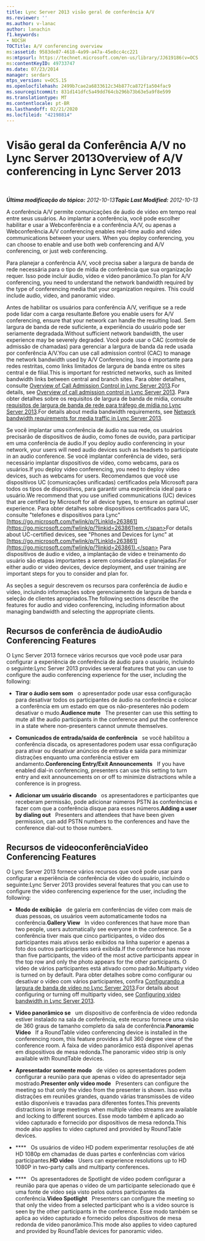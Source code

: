 ```yaml
---
title: Lync Server 2013 visão geral de conferência A/V
ms.reviewer: ''
ms.author: v-lanac
author: lanachin
f1.keywords:
- NOCSH
TOCTitle: A/V conferencing overview
ms:assetid: 9583de87-4618-4a99-a47a-45e8cc4cc221
ms:mtpsurl: https://technet.microsoft.com/en-us/library/JJ619186(v=OCS.15)
ms:contentKeyID: 49733747
ms.date: 07/23/2014
manager: serdars
mtps_version: v=OCS.15
ms.openlocfilehash: 2499b7cae2a6833612c34b877ca872f1a504fac9
ms.sourcegitcommit: 831d141dfc5a49dd764cb296b73b63e5a9f8e599
ms.translationtype: MT
ms.contentlocale: pt-BR
ms.lasthandoff: 02/21/2020
ms.locfileid: "42198814"
---
```

<div data-xmlns="http://www.w3.org/1999/xhtml">

<div class="topic" data-xmlns="http://www.w3.org/1999/xhtml" data-msxsl="urn:schemas-microsoft-com:xslt" data-cs="https://msdn.microsoft.com/">

<div data-asp="https://msdn2.microsoft.com/asp">

# <a name="overview-of-av-conferencing-in-lync-server-2013"></a><span data-ttu-id="e65a6-102">Visão geral da Conferência A/V no Lync Server 2013</span><span class="sxs-lookup"><span data-stu-id="e65a6-102">Overview of A/V conferencing in Lync Server 2013</span></span>

</div>

<div id="mainSection">

<div id="mainBody">

<span> </span>

<span data-ttu-id="e65a6-103">_**Última modificação do tópico:** 2012-10-13_</span><span class="sxs-lookup"><span data-stu-id="e65a6-103">_**Topic Last Modified:** 2012-10-13_</span></span>

<span data-ttu-id="e65a6-p101">A conferência A/V permite comunicações de áudio de vídeo em tempo real entre seus usuários. Ao implantar a conferência, você pode escolher habilitar e usar a Webconferência e a conferência A/V, ou apenas a Webconferência.</span><span class="sxs-lookup"><span data-stu-id="e65a6-p101">A/V conferencing enables real-time audio and video communications between your users. When you deploy conferencing, you can choose to enable and use both web conferencing and A/V conferencing, or just web conferencing.</span></span>

<span data-ttu-id="e65a6-p102">Para planejar a conferência A/V, você precisa saber a largura de banda de rede necessária para o tipo de mídia de conferência que sua organização requer. Isso pode incluir áudio, vídeo e vídeo panorâmico.</span><span class="sxs-lookup"><span data-stu-id="e65a6-p102">To plan for A/V conferencing, you need to understand the network bandwidth required by the type of conferencing media that your organization requires. This could include audio, video, and panoramic video.</span></span>

<span data-ttu-id="e65a6-108">Antes de habilitar os usuários para conferência A/V, verifique se a rede pode lidar com a carga resultante.</span><span class="sxs-lookup"><span data-stu-id="e65a6-108">Before you enable users for A/V conferencing, ensure that your network can handle the resulting load.</span></span> <span data-ttu-id="e65a6-109">Sem largura de banda de rede suficiente, a experiência do usuário pode ser seriamente degradada.</span><span class="sxs-lookup"><span data-stu-id="e65a6-109">Without sufficient network bandwidth, the user experience may be severely degraded.</span></span> <span data-ttu-id="e65a6-110">Você pode usar o CAC (controle de admissão de chamadas) para gerenciar a largura de banda da rede usada por conferência A/V.</span><span class="sxs-lookup"><span data-stu-id="e65a6-110">You can use call admission control (CAC) to manage the network bandwidth used by A/V Conferencing.</span></span> <span data-ttu-id="e65a6-111">Isso é importante para redes restritas, como links limitados de largura de banda entre os sites central e de filial.</span><span class="sxs-lookup"><span data-stu-id="e65a6-111">This is important for restricted networks, such as limited bandwidth links between central and branch sites.</span></span> <span data-ttu-id="e65a6-112">Para obter detalhes, consulte [Overview of Call Admission Control in Lync Server 2013](lync-server-2013-overview-of-call-admission-control.md).</span><span class="sxs-lookup"><span data-stu-id="e65a6-112">For details, see [Overview of call admission control in Lync Server 2013](lync-server-2013-overview-of-call-admission-control.md).</span></span> <span data-ttu-id="e65a6-113">Para obter detalhes sobre os requisitos de largura de banda de mídia, consulte [requisitos de largura de banda de rede para tráfego de mídia no Lync Server 2013](lync-server-2013-network-bandwidth-requirements-for-media-traffic.md).</span><span class="sxs-lookup"><span data-stu-id="e65a6-113">For details about media bandwidth requirements, see [Network bandwidth requirements for media traffic in Lync Server 2013](lync-server-2013-network-bandwidth-requirements-for-media-traffic.md).</span></span>

<span data-ttu-id="e65a6-114">Se você implantar uma conferência de áudio na sua rede, os usuários precisarão de dispositivos de áudio, como fones de ouvido, para participar em uma conferência de áudio.</span><span class="sxs-lookup"><span data-stu-id="e65a6-114">If you deploy audio conferencing in your network, your users will need audio devices such as headsets to participate in an audio conference.</span></span> <span data-ttu-id="e65a6-115">Se você implantar conferência de vídeo, será necessário implantar dispositivos de vídeo, como webcams, para os usuários.</span><span class="sxs-lookup"><span data-stu-id="e65a6-115">If you deploy video conferencing, you need to deploy video devices, such as webcams for users.</span></span> <span data-ttu-id="e65a6-116">Recomendamos que você use dispositivos UC (comunicações unificadas) certificados pela Microsoft para todos os tipos de dispositivos, para garantir uma experiência ideal para o usuário.</span><span class="sxs-lookup"><span data-stu-id="e65a6-116">We recommend that you use unified communications (UC) devices that are certified by Microsoft for all device types, to ensure an optimal user experience.</span></span> <span data-ttu-id="e65a6-117">Para obter detalhes sobre dispositivos certificados para UC, consulte "telefones e dispositivos para Lync" [https://go.microsoft.com/fwlink/p/?LinkId=263861](https://go.microsoft.com/fwlink/p/?linkid=263861)em.</span><span class="sxs-lookup"><span data-stu-id="e65a6-117">For details about UC-certified devices, see "Phones and Devices for Lync" at [https://go.microsoft.com/fwlink/p/?LinkId=263861](https://go.microsoft.com/fwlink/p/?linkid=263861).</span></span> <span data-ttu-id="e65a6-118">Para dispositivos de áudio e vídeo, a implantação de vídeo e treinamento do usuário são etapas importantes a serem consideradas e planejadas.</span><span class="sxs-lookup"><span data-stu-id="e65a6-118">For either audio or video devices, device deployment, and user training are important steps for you to consider and plan for.</span></span>

<span data-ttu-id="e65a6-119">As seções a seguir descrevem os recursos para conferência de áudio e vídeo, incluindo informações sobre gerenciamento de largura de banda e seleção de clientes apropriados.</span><span class="sxs-lookup"><span data-stu-id="e65a6-119">The following sections describe the features for audio and video conferencing, including information about managing bandwidth and selecting the appropriate clients.</span></span>

<div>

## <a name="audio-conferencing-features"></a><span data-ttu-id="e65a6-120">Recursos de conferência de áudio</span><span class="sxs-lookup"><span data-stu-id="e65a6-120">Audio Conferencing Features</span></span>

<span data-ttu-id="e65a6-121">O Lync Server 2013 fornece vários recursos que você pode usar para configurar a experiência de conferência de áudio para o usuário, incluindo o seguinte:</span><span class="sxs-lookup"><span data-stu-id="e65a6-121">Lync Server 2013 provides several features that you can use to configure the audio conferencing experience for the user, including the following:</span></span>

  - <span data-ttu-id="e65a6-122">**Tirar o áudio sem som**   o apresentador pode usar essa configuração para desativar todos os participantes de áudio na conferência e colocar a conferência em um estado em que os não-presenteres não podem desativar o mudo.</span><span class="sxs-lookup"><span data-stu-id="e65a6-122">**Audience mute**   The presenter can use this setting to mute all the audio participants in the conference and put the conference in a state where non-presenters cannot unmute themselves.</span></span>

  - <span data-ttu-id="e65a6-123">**Comunicados de entrada/saída de conferência**   se você habilitou a conferência discada, os apresentadores podem usar essa configuração para ativar ou desativar anúncios de entrada e saída para minimizar distrações enquanto uma conferência estiver em andamento.</span><span class="sxs-lookup"><span data-stu-id="e65a6-123">**Conferencing Entry/Exit Announcements**   If you have enabled dial-in conferencing, presenters can use this setting to turn entry and exit announcements on or off to minimize distractions while a conference is in progress.</span></span>

  - <span data-ttu-id="e65a6-124">**Adicionar um usuário discando**   os apresentadores e participantes que receberam permissão, pode adicionar números PSTN às conferências e fazer com que a conferência disque para esses números.</span><span class="sxs-lookup"><span data-stu-id="e65a6-124">**Adding a user by dialing out**   Presenters and attendees that have been given permission, can add PSTN numbers to the conferences and have the conference dial-out to those numbers.</span></span>

</div>

<div>

## <a name="video-conferencing-features"></a><span data-ttu-id="e65a6-125">Recursos de videoconferência</span><span class="sxs-lookup"><span data-stu-id="e65a6-125">Video Conferencing Features</span></span>

<span data-ttu-id="e65a6-126">O Lync Server 2013 fornece vários recursos que você pode usar para configurar a experiência de conferência de vídeo do usuário, incluindo o seguinte:</span><span class="sxs-lookup"><span data-stu-id="e65a6-126">Lync Server 2013 provides several features that you can use to configure the video conferencing experience for the user, including the following:</span></span>

  - <span data-ttu-id="e65a6-127">**Modo de exibição**   de galeria em conferências de vídeo com mais de duas pessoas, os usuários veem automaticamente todos na conferência.</span><span class="sxs-lookup"><span data-stu-id="e65a6-127">**Gallery View**   In video conferences that have more than two people, users automatically see everyone in the conference.</span></span> <span data-ttu-id="e65a6-128">Se a conferência tiver mais que cinco participantes, o vídeo dos participantes mais ativos serão exibidos na linha superior e apenas a foto dos outros participantes será exibida.</span><span class="sxs-lookup"><span data-stu-id="e65a6-128">If the conference has more than five participants, the video of the most active participants appear in the top row and only the photo appears for the other participants.</span></span> <span data-ttu-id="e65a6-129">O vídeo de vários participantes está ativado como padrão.</span><span class="sxs-lookup"><span data-stu-id="e65a6-129">Multiparty video is turned on by default.</span></span> <span data-ttu-id="e65a6-130">Para obter detalhes sobre como configurar ou desativar o vídeo com vários participantes, confira [Configurando a largura de banda de vídeo no Lync Server 2013](lync-server-2013-configuring-video-bandwidth.md).</span><span class="sxs-lookup"><span data-stu-id="e65a6-130">For details about configuring or turning off multiparty video, see [Configuring video bandwidth in Lync Server 2013](lync-server-2013-configuring-video-bandwidth.md).</span></span>

  - <span data-ttu-id="e65a6-131">**Vídeo panorâmico se**   um dispositivo de conferência de vídeo redonda estiver instalado na sala de conferência, este recurso fornece uma visão de 360 graus de tamanho completo da sala de conferência.</span><span class="sxs-lookup"><span data-stu-id="e65a6-131">**Panoramic Video**   If a RoundTable video conferencing device is installed in the conferencing room, this feature provides a full 360 degree view of the conference room.</span></span> <span data-ttu-id="e65a6-132">A faixa de vídeo panorâmico está disponível apenas em dispositivos de mesa redonda.</span><span class="sxs-lookup"><span data-stu-id="e65a6-132">The panoramic video strip is only available with RoundTable devices.</span></span>

  - <span data-ttu-id="e65a6-133">**Apresentador somente modo**   de vídeo os apresentadores podem configurar a reunião para que apenas o vídeo do apresentador seja mostrado.</span><span class="sxs-lookup"><span data-stu-id="e65a6-133">**Presenter only video mode**   Presenters can configure the meeting so that only the video from the presenter is shown.</span></span> <span data-ttu-id="e65a6-134">Isso evita distrações em reuniões grandes, quando várias transmissões de vídeo estão disponíveis e travadas para diferentes fontes.</span><span class="sxs-lookup"><span data-stu-id="e65a6-134">This prevents distractions in large meetings when multiple video streams are available and locking to different sources.</span></span> <span data-ttu-id="e65a6-135">Esse modo também é aplicado ao vídeo capturado e fornecido por dispositivos de mesa redonda.</span><span class="sxs-lookup"><span data-stu-id="e65a6-135">This mode also applies to video captured and provided by RoundTable devices.</span></span>

  - <span data-ttu-id="e65a6-136">\*\*\*\*   Os usuários de vídeo HD podem experimentar resoluções de até HD 1080p em chamadas de duas partes e conferências com vários participantes.</span><span class="sxs-lookup"><span data-stu-id="e65a6-136">**HD video**   Users can experience resolutions up to HD 1080P in two-party calls and multiparty conferences.</span></span>

  - <span data-ttu-id="e65a6-137">\*\*\*\*   Os apresentadores de Spotlight de vídeo podem configurar a reunião para que apenas o vídeo de um participante selecionado que é uma fonte de vídeo seja visto pelos outros participantes da conferência.</span><span class="sxs-lookup"><span data-stu-id="e65a6-137">**Video Spotlight**   Presenters can configure the meeting so that only the video from a selected participant who is a video source is seen by the other participants in the conference.</span></span> <span data-ttu-id="e65a6-138">Esse modo também se aplica ao vídeo capturado e fornecido pelos dispositivos de mesa redonda de vídeo panorâmico.</span><span class="sxs-lookup"><span data-stu-id="e65a6-138">This mode also applies to video captured and provided by RoundTable devices for panoramic video.</span></span>

</div>

</div>

<span> </span>

</div>

</div>

</div>

